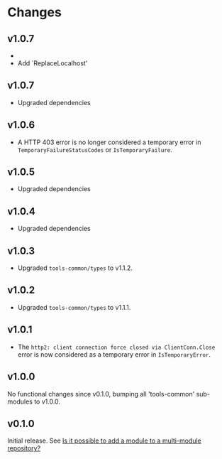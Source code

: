 # Changes

## v1.0.7
-
- Add `ReplaceLocalhost'

## v1.0.7

- Upgraded dependencies

## v1.0.6

- A HTTP 403 error is no longer considered a temporary error in
`TemporaryFailureStatusCodes` or `IsTemporaryFailure`.

## v1.0.5

- Upgraded dependencies

## v1.0.4

- Upgraded dependencies

## v1.0.3

- Upgraded `tools-common/types` to v1.1.2.

## v1.0.2

- Upgraded `tools-common/types` to v1.1.1.

## v1.0.1

- The `http2: client connection force closed via ClientConn.Close` error is now
  considered as a temporary error in `IsTemporaryError`.

## v1.0.0

No functional changes since v0.1.0, bumping all 'tools-common' sub-modules to
v1.0.0.

## v0.1.0

Initial release. See [Is it possible to add a module to a multi-module
repository?](https://github.com/golang/go/wiki/Modules#is-it-possible-to-add-a-module-to-a-multi-module-repository.)
